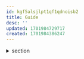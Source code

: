 ```yaml
---
id: kgf5alsjlpt1qf1qdnoisb2
title: Guide
desc: ''
updated: 1701984729717
created: 1701984386247
---
```


<details>
    <summary>section</summary>

#
Converting a markdown file to html. This can be used for printing when viewing the file in a browser.

### Input
>
pandoc -s yourfile.md -o yourfile.pdf


---
</details>